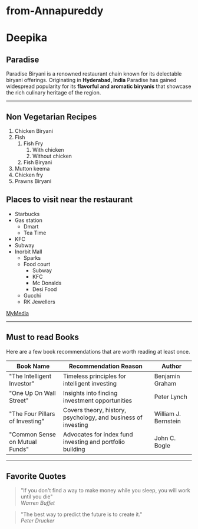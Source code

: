 # from-Annapureddy
# Deepika
## Paradise

Paradise Biryani is a renowned restaurant chain known for its delectable biryani offerings. Originating in **Hyderabad, India** Paradise has gained widespread popularity for its **flavorful and aromatic biryanis** that showcase the rich culinary heritage of the region.
*************************************
## Non Vegetarian Recipes
1. Chicken Biryani
2. Fish
    1. Fish Fry
        1. With chicken
        2. Without chicken
    2. Fish Biryani
3. Mutton keema
4. Chicken fry
5. Prawns Biryani

## Places to visit near the restaurant

* Starbucks
* Gas station
    * Dmart
    * Tea Time
* KFC
* Subway
* Inorbit Mall
    * Sparks
    * Food court
        * Subway
        * KFC
        * Mc Donalds
        * Desi Food
    * Gucchi
    * RK Jewellers


[MyMedia](MyMedia.md)

**************************
## Must to read Books

Here are a few book recommendations that are worth reading at least once.

| Book Name                                       | Recommendation Reason                                  | Author                |
| ----------------------------------------------- | ------------------------------------------------------- | ----------------------|
| "The Intelligent Investor"                      | Timeless principles for intelligent investing           | Benjamin Graham       |
| "One Up On Wall Street"                         | Insights into finding investment opportunities           | Peter Lynch           |
| "The Four Pillars of Investing"                 | Covers theory, history, psychology, and business of investing | William J. Bernstein |
| "Common Sense on Mutual Funds"                  | Advocates for index fund investing and portfolio building | John C. Bogle         |

---
## Favorite Quotes

> "If you don't find a way to make money while you sleep, you will work until you die"  
> *Warren Buffet*

> "The best way to predict the future is to create it."  
> *Peter Drucker*







